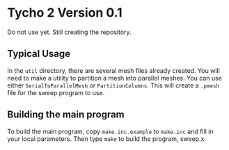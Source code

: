 # Tycho 2 Version 0.1

Do not use yet.
Still creating the repository.

## Typical Usage

In the `util` directory, there are several mesh files already created.
You will need to make a utility to partition a mesh into parallel meshes.
You can use either `SerialToParallelMesh` or `PartitionColumns`.
This will create a `.pmesh` file for the sweep program to use.

## Building the main program

To build the main program, copy `make.inc.example` to `make.inc` and fill in your local parameters.
Then type `make` to build the program, sweep.x.
